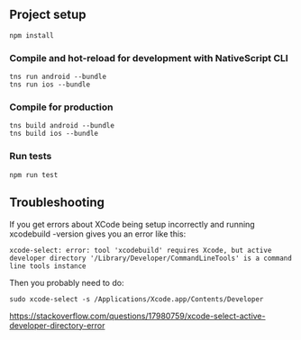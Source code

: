 

## Project setup
```
npm install
```

### Compile and hot-reload for development with NativeScript CLI
```
tns run android --bundle
tns run ios --bundle
```

### Compile for production
```
tns build android --bundle
tns build ios --bundle
```

### Run tests
```
npm run test
```

## Troubleshooting

If you get errors about XCode being setup incorrectly and running xcodebuild -version gives you an error like this:

```
xcode-select: error: tool 'xcodebuild' requires Xcode, but active developer directory '/Library/Developer/CommandLineTools' is a command line tools instance
```

Then you probably need to do:

```
sudo xcode-select -s /Applications/Xcode.app/Contents/Developer
```

https://stackoverflow.com/questions/17980759/xcode-select-active-developer-directory-error

